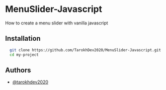 # MenuSlider-Javascript

How to create a menu slider with vanilla javascript


## Installation

```bash
  git clone https://github.com/TarokhDev2020/MenuSlider-Javascript.git
  cd my-project
```

## Authors

- [@tarokhdev2020](https://www.github.com/TarokhDev2020)
